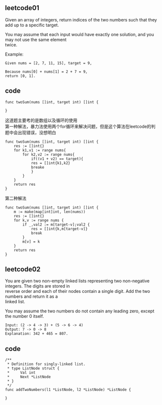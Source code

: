 ## leetcode01  
Given an array of integers, return indices of the two numbers such that they add up to a specific target.  

You may assume that each input would have exactly one solution, and you may not use the same element  
twice.

Example:

```
Given nums = [2, 7, 11, 15], target = 9,

Because nums[0] + nums[1] = 2 + 7 = 9,
return [0, 1].
```  
## code
```
func twoSum(nums []int, target int) []int {
    
}
```
这道题主要考的是数组以及循环的使用  
第一种解法，暴力法使用两个for循环来解决问题，但是这个算法在leetcode的判题中会出现错误，没想明白  

```
func twoSum(nums []int, target int) []int {
    res := []int{}
    for k1,v1 := range nums{
        for k2,v2 := range nums{
            if((v1 + v2) == target){
            res = []int{k1,k2}
            breake
            }
        }
    }
    return res
}
```

第二种解法

```
func twoSum(nums []int, target int) []int {
    m := make(map[int]int, len(nums))
    res := []int{}
    for k,v := range nums {
        if _,val2 := m[target-v];val2 {
            res = []int{k,m[target-v]}
            break
        }
        m[v] = k
    }
    return res
}
```


## leetcode02
You are given two non-empty linked lists representing two non-negative integers. The digits are stored in  
reverse order and each of their nodes contain a single digit. Add the two numbers and return it as a  
linked list.  

You may assume the two numbers do not contain any leading zero, except the number 0 itself.
```
Input: (2 -> 4 -> 3) + (5 -> 6 -> 4)
Output: 7 -> 0 -> 8
Explanation: 342 + 465 = 807.
```
## code
```
/**
 * Definition for singly-linked list.
 * type ListNode struct {
 *     Val int
 *     Next *ListNode
 * }
 */
func addTwoNumbers(l1 *ListNode, l2 *ListNode) *ListNode {
    
}
```